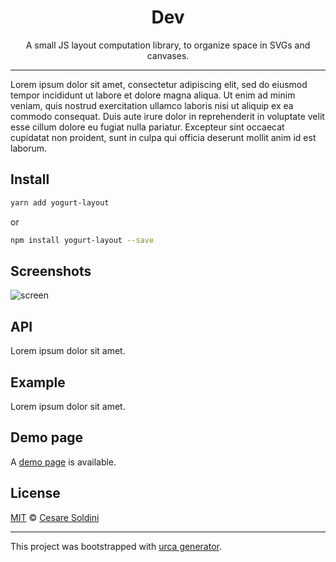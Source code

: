<div align="center" style="text-align: center;">

  <h1>Dev</h1>

A small JS layout computation library, to organize space in SVGs and canvases.

</div>

<p align="center">
  <!-- npm version 
  <a href="https://www.npmjs.com/package/yogurt-layout">
    <img alt="npm"
      src="https://img.shields.io/npm/v/yogurt-layout">
  </a>-->
</p>

---

Lorem ipsum dolor sit amet, consectetur adipiscing elit, sed do eiusmod tempor incididunt ut labore et dolore magna aliqua. Ut enim ad minim veniam, quis nostrud exercitation ullamco laboris nisi ut aliquip ex ea commodo consequat. Duis aute irure dolor in reprehenderit in voluptate velit esse cillum dolore eu fugiat nulla pariatur. Excepteur sint occaecat cupidatat non proident, sunt in culpa qui officia deserunt mollit anim id est laborum.

## Install

```bash
yarn add yogurt-layout
```

or

```bash
npm install yogurt-layout --save
```

## Screenshots

![screen]()

## API

Lorem ipsum dolor sit amet.

## Example

Lorem ipsum dolor sit amet.

## Demo page

A [demo page]() is available.

## License

[MIT](https://github.com/caesarsol/yogurt-layout/blob/master/LICENSE) © [Cesare Soldini](https://github.com/caesarsol)

---

This project was bootstrapped with [urca generator](https://github.com/ilariaventurini/urca/).
